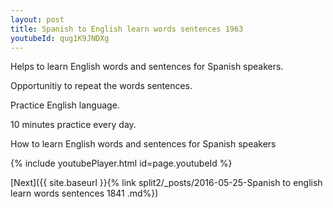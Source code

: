 ```yaml
---
layout: post
title: Spanish to English learn words sentences 1963 
youtubeId: qug1K9JNDXg
---
```

 
 
Helps to learn English words and sentences for Spanish speakers.

Opportunitiy to repeat the words sentences. 

Practice English language. 
 
10 minutes practice every day. 
 
How to learn English words and sentences for Spanish speakers 
 
{% include youtubePlayer.html id=page.youtubeId %}
 
 
[Next]({{ site.baseurl }}{% link  split2/_posts/2016-05-25-Spanish to english learn words sentences 1841 .md%})
 
